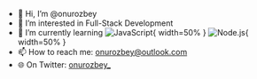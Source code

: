 - 👋 Hi, I’m @onurozbey
- 👀 I’m interested in Full-Stack Development
- 🌱 I’m currently learning ![JavaScript](https://upload.wikimedia.org/wikipedia/commons/thumb/9/99/Unofficial_JavaScript_logo_2.svg/512px-Unofficial_JavaScript_logo_2.svg.png){ width=50% } ![Node.js](https://www.mshowto.org/images/articles/2021/03/one-cikan-fotograf-850x850.jpg){ width=50% }
- 📫 How to reach me: onurozbey@outlook.com
- 🌐 On Twitter: [onurozbey_](https://twitter.com/onurozbey_)

<!---
onurozbey/onurozbey is a ✨ special ✨ repository because its `README.md` (this file) appears on your GitHub profile.
You can click the Preview link to take a look at your changes.
--->
